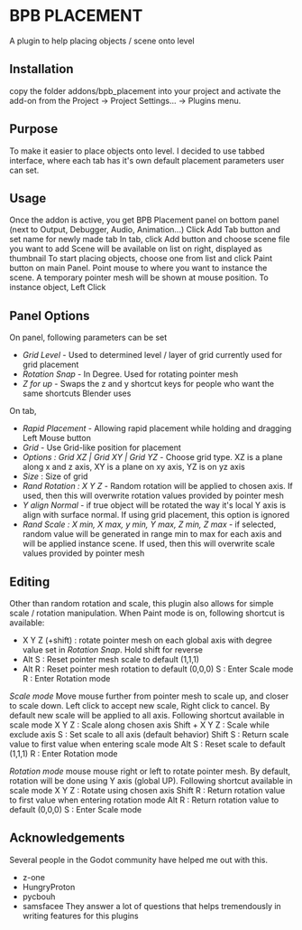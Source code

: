 # BPB PLACEMENT

A plugin to help placing objects / scene onto level

Installation
-----------
copy the folder addons/bpb_placement into your project and activate the add-on from the Project -> Project Settings... -> Plugins menu.

Purpose
-------
To make it easier to place objects onto level. I decided to use tabbed interface, where each tab has it's own default placement parameters user can set. 

Usage
-----
Once the addon is active, you get BPB Placement panel on bottom panel (next to Output, Debugger, Audio, Animation...)
Click Add Tab button and set name for newly made tab
In tab, click Add button and choose scene file you want to add
Scene will be available on list on right, displayed as thumbnail
To start placing objects, choose one from list and click Paint button on main Panel. 
Point mouse to where you want to instance the scene. A temporary pointer mesh will be shown at mouse position. 
To instance object, Left Click 


Panel Options
-------------
On panel, following parameters can be set
- *Grid Level* - Used to determined level / layer of grid currently used for grid placement
- *Rotation Snap* - In Degree. Used for rotating pointer mesh
- *Z for up* - Swaps the z and y shortcut keys for people who want the same shortcuts Blender uses

On tab,
- *Rapid Placement* - Allowing rapid placement while holding and dragging Left Mouse button
- *Grid* - Use Grid-like position for placement
- *Options : Grid XZ | Grid XY | Grid YZ* - Choose grid type. XZ is a plane along x and z axis, XY is a plane on xy axis, YZ is on yz axis
- *Size* : Size of grid
- *Rand Rotation : X Y Z* - Random rotation will be applied to chosen axis. If used, then this will overwrite rotation values provided by pointer mesh 
- *Y align Normal* - if true object will be rotated the way it's local Y axis is align with surface normal. If using grid placement, this option is ignored
- *Rand Scale : X min, X max, y min, Y max, Z min, Z max* - if selected, random value will be generated in range min to max for each axis and will be applied instance scene. If used, then this will overwrite scale values provided by pointer mesh 

Editing
-------
Other than random rotation and scale, this plugin also allows for simple scale / rotation manipulation.
When Paint mode is on, following shortcut is available:
- X Y Z (+shift) : rotate pointer mesh on each global axis with degree value set in *Rotation Snap*. Hold shift for reverse
- Alt S : Reset pointer mesh scale to default (1,1,1)
- Alt R : Reset pointer mesh rotation to default (0,0,0)
S : Enter Scale mode
R : Enter Rotation mode

*Scale mode*
Move mouse further from pointer mesh to scale up, and closer to scale down. Left click to accept new scale, Right click to cancel. By default new scale will be applied to all axis.
Following shortcut available in scale mode
X Y Z : Scale along chosen axis
Shift + X Y Z : Scale while exclude axis
S : Set scale to all axis (default behavior)
Shift S : Return scale value to first value when entering scale mode
Alt S : Reset scale to default (1,1,1)
R : Enter Rotation mode

*Rotation mode*
mouse mouse right or left to rotate pointer mesh. By default, rotation will be done using Y axis (global UP).
Following shortcut available in scale mode
X Y Z : Rotate using chosen axis
Shift R : Return rotation value to first value when entering rotation mode
Alt R : Return rotation value to default (0,0,0)
S : Enter Scale mode

Acknowledgements
---------------
Several people in the Godot community have helped me out with this.
* z-one 
* HungryProton
* pycbouh
* samsfacee
They answer a lot of questions that helps tremendously in writing features for this plugins